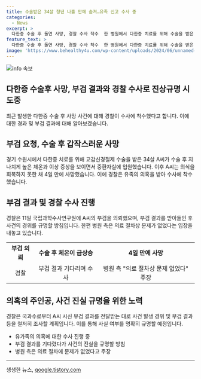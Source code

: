 ```yaml
---
title: 수술받은 34살 청년 나흘 만에 숨져…유족 신고 수사 중
categories:
  - News
excerpt: >
  다한증 수술 후 돌연 사망, 경찰 수사 착수  한 병원에서 다한증 치료를 위해 수술을 받은 34살 A씨가 수술 당일 이상 증상을 보이고 중환자실로 이송된 뒤 숨졌다. 유족은 의료 과실을 의심해 경찰에 신고했고, 경찰은 국과수로부터 부검 결과를 기다리며 정확한 경위를 조사할 예정이다. 병원은 의료 절차상 문제가 없었다고 주장하고 있다.
feature_text: >
  다한증 수술 후 돌연 사망, 경찰 수사 착수  한 병원에서 다한증 치료를 위해 수술을 받은 34살 A씨가 수술 당일 이상 증상을 보이고 중환자실로 이송된 뒤 숨졌다. 유족은 의료 과실을 의심해 경찰에 신고했고, 경찰은 국과수로부터 부검 결과를 기다리며 정확한 경위를 조사할 예정이다. 병원은 의료 절차상 문제가 없었다고 주장하고 있다.
image: 'https://www.behealthy4u.com/wp-content/uploads/2024/06/unnamed-file.png'
---
```


<p><img src="https://www.behealthy4u.com/wp-content/uploads/2024/06/unnamed-file.png" alt="info 속보" /></p>

<h2>다한증 수술후 사망, 부검 결과와 경찰 수사로 진상규명 시도중</h2>

<p data-ke-size="size16">최근 발생한 다한증 수술 후 사망 사건에 대해 경찰이 수사에 착수했다고 합니다. 이에 대한 경과 및 부검 결과에 대해 알아보겠습니다.</p>

<h2 data-ke-size="size26">부검 요청, 수술 후 갑작스러운 사망</h2>

<p>경기 수원시에서 다한증 치료를 위해 교감신경절제 수술을 받은 34살 A씨가 수술 후 지나치게 높은 체온과 이상 증상을 보이면서 중환자실에 입원했습니다. 이후 A씨는 의식을 회복하지 못한 채 4일 만에 사망했습니다. 이에 경찰은 유족의 의혹을 받아 수사에 착수했습니다.</p>

<h2 data-ke-size="size26">부검 결과 및 경찰 수사 진행</h2>

<p>경찰은 11일 국립과학수사연구원에 A씨의 부검을 의뢰했으며, 부검 결과를 받아들인 후 사건의 경위를 규명할 방침입니다. 한편 병원 측은 의료 절차상 문제가 없었다는 입장을 내놓고 있습니다.</p>

<table>
  <tr>
    <td style="text-align: center; height: 17px;"><b>부검 의뢰</b></td>
    <td style="text-align: center; height: 17px;"><b>수술 후 체온이 급상승</b></td>
    <td style="text-align: center; height: 17px;"><b>4일 만에 사망</b></td>
  </tr>
  <tr>
    <td style="text-align: center;">경찰</td>
    <td style="text-align: center;">부검 결과 기다리며 수사</td>
    <td style="text-align: center;">병원 측 "의료 절차상 문제 없었다" 주장</td>
  </tr>
</table>

<h2 data-ke-size="size26">의혹의 주인공, 사건 진실 규명을 위한 노력</h2>

<p>경찰은 국과수로부터 A씨 시신 부검 결과를 전달받는 대로 사건 발생 경위 및 부검 결과 등을 철저히 조사할 계획입니다. 이를 통해 사실 여부를 명확히 규명할 예정입니다.</p>

<ul>
  <li>유가족의 의혹에 대한 수사 진행 중</li>
  <li>부검 결과를 기다렸다가 사건의 진실을 규명할 방침</li>
  <li>병원 측은 의료 절차에 문제가 없었다고 주장</li>
</ul>

<hr>

<p data-ke-size="size16"></p>
생생한 뉴스, <a href="https://qoogle.tistory.com" rel="dofollow">qoogle.tistory.com</a>


